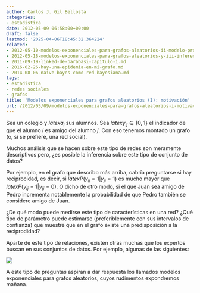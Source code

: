 ```yaml
---
author: Carlos J. Gil Bellosta
categories:
- estadística
date: 2012-05-09 06:58:00+00:00
draft: false
lastmod: '2025-04-06T18:45:32.364224'
related:
- 2012-05-10-modelos-exponenciales-para-grafos-aleatorios-ii-modelo-probabilistico.md
- 2012-05-18-modelos-exponenciales-para-grafos-aleatorios-y-iii-inferencia.md
- 2011-09-19-linked-de-barabasi-capitulo-i.md
- 2016-02-26-hay-una-epidemia-en-mi-grafo.md
- 2014-08-06-naive-bayes-como-red-bayesiana.md
tags:
- estadística
- redes sociales
- grafos
title: 'Modelos exponenciales para grafos aleatorios (I): motivación'
url: /2012/05/09/modelos-exponenciales-para-grafos-aleatorios-i-motivacion/
---
```


Sea un colegio y $latex a_i$ sus alumnos. Sea $latex y_{ij} \in \{0,1\}$ el indicador de que el alumno _i_ es amigo del alumno _j_. Con eso tenemos montado un grafo (o, si se prefiere, una red social).

Muchos análisis que se hacen sobre este tipo de redes son meramente descriptivos pero, ¿es posible la inferencia sobre este tipo de conjunto de datos?

Por ejemplo, en el grafo que describo más arriba, cabría preguntarse si hay reciprocidad, es decir, si $latex P( y_{ij} = 1 | y_{ji} = 1 )$ es mucho mayor que $latex P( y_{ij} = 1 | y_{ji} = 0)$. O dicho de otro modo, si el que Juan sea amigo de Pedro incrementa notablemente la probabilidad de que Pedro también se considere amigo de Juan.

¿De qué modo puede medirse este tipo de características en una red? ¿Qué tipo de parámetro puede estimarse (preferiblemente con sus intervalos de confianza) que muestre que en el grafo existe una predisposición a la reciprodidad?

Aparte de este tipo de relaciones, existen otras muchas que los expertos buscan en sus conjuntos de datos. Por ejemplo, algunas de las siguientes:

[![](/wp-uploads/2012/05/configuraciones_grafos.png#center)
](/wp-uploads/2012/05/configuraciones_grafos.png#center)

A este tipo de preguntas aspiran a dar respuesta los llamados modelos exponenciales para grafos aleatorios, cuyos rudimentos expondremos mañana.